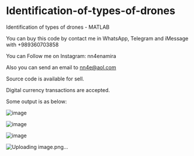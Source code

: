 # Identification-of-types-of-drones
Identification of types of drones - MATLAB

You can buy this code by contact me in WhatsApp, Telegram and iMessage with +989360703858

You can Follow me on Instagram: nn4enamira

Also you can send an email to nn4e@aol.com

Source code is available for sell.

Digital currency transactions are accepted.

Some output is as below:

![image](https://github.com/user-attachments/assets/48e83212-c8fa-4cce-8672-1ac2e75c572a)

![image](https://github.com/user-attachments/assets/f728b638-ffd6-4c5f-b1eb-74b5266fd456)

![image](https://github.com/user-attachments/assets/d5d0d816-b76f-4088-9847-690643cc4a8c)

![Uploading image.png…]()




